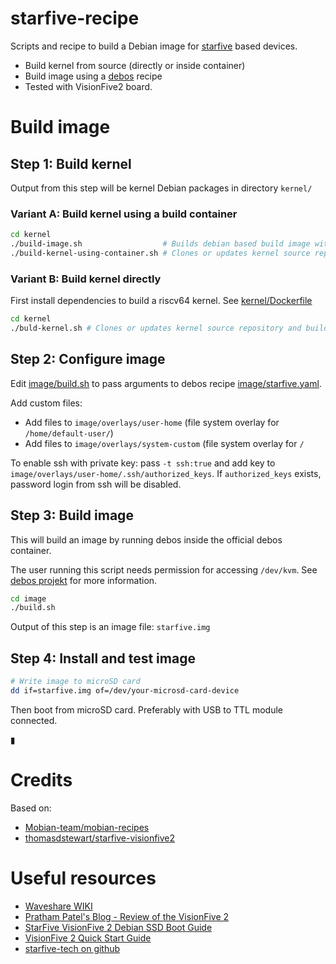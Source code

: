 # starfive-recipe

Scripts and recipe to build a Debian image for [starfive](https://www.starfivetech.com/en) based devices.

- Build kernel from source (directly or inside container)
- Build image using a [debos](https://github.com/go-debos/debos) recipe
- Tested with VisionFive2 board.

# Build image

## Step 1: Build kernel

Output from this step will be kernel Debian packages in directory `kernel/`

### Variant A: Build kernel using a build container

```bash
cd kernel
./build-image.sh                  # Builds debian based build image with all dependencies to build a riscv64 kernel
./build-kernel-using-container.sh # Clones or updates kernel source repository and builds kernel
```

### Variant B: Build kernel directly

First install dependencies to build a riscv64 kernel. See [kernel/Dockerfile](kernel/Dockerfile)

```bash
cd kernel
./buld-kernel.sh # Clones or updates kernel source repository and builds kernel
```

## Step 2: Configure image

Edit [image/build.sh](image/build.sh) to pass arguments to debos recipe [image/starfive.yaml](image/starfive.yaml).

Add custom files:
- Add files to `image/overlays/user-home` (file system overlay for `/home/default-user/`)
- Add files to `image/overlays/system-custom` (file system overlay for `/`

To enable ssh with private key: pass `-t ssh:true` and
add key to `image/overlays/user-home/.ssh/authorized_keys`.
If `authorized_keys` exists, password login from ssh will be disabled.

## Step 3: Build image

This will build an image by running debos inside the official debos container.

The user running this script needs permission for accessing `/dev/kvm`.
See [debos projekt](https://github.com/go-debos/debos) for more information.

```bash
cd image
./build.sh
```

Output of this step is an image file: `starfive.img`

## Step 4: Install and test image

```bash
# Write image to microSD card
dd if=starfive.img of=/dev/your-microsd-card-device
```

Then boot from microSD card. Preferably with USB to TTL module connected.

▮

# Credits

Based on:
- [Mobian-team/mobian-recipes](https://salsa.debian.org/Mobian-team/mobian-recipes)
- [thomasdstewart/starfive-visionfive2](https://github.com/thomasdstewart/starfive-visionfive2)

# Useful resources

- [Waveshare WIKI](https://www.waveshare.com/wiki/VisionFive2)
- [Pratham Patel's Blog -  Review of the VisionFive 2](https://blog.thefossguy.com/posts/visionfive-2-initial-review/)
- [StarFive VisionFive 2 Debian SSD Boot Guide](https://jamesachambers.com/starfive-visionfive-2-debian-ssd-boot-guide/)
- [VisionFive 2 Quick Start Guide](https://doc-en.rvspace.org/VisionFive2/PDF/VisionFive2_QSG.pdf)
- [starfive-tech on github](https://github.com/starfive-tech)

